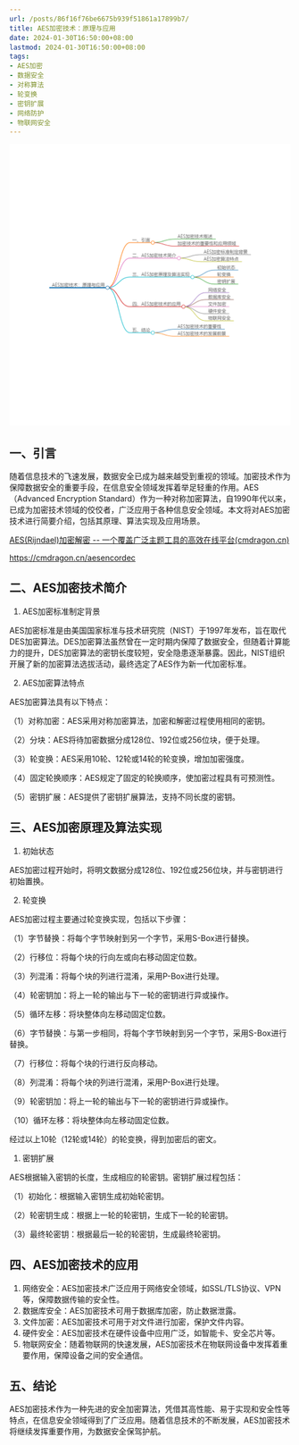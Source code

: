 ```yaml
---
url: /posts/86f16f76be6675b939f51861a17899b7/
title: AES加密技术：原理与应用
date: 2024-01-30T16:50:00+08:00
lastmod: 2024-01-30T16:50:00+08:00
tags:
- AES加密
- 数据安全
- 对称算法
- 轮变换
- 密钥扩展
- 网络防护
- 物联网安全
---
```


<img src="/images/2024_02_03%2015_34_34.png" alt="2024_02_03 15_34_34.png" title="2024_02_03 15_34_34.png">



## 一、引言

随着信息技术的飞速发展，数据安全已成为越来越受到重视的领域。加密技术作为保障数据安全的重要手段，在信息安全领域发挥着举足轻重的作用。AES（Advanced Encryption Standard）作为一种对称加密算法，自1990年代以来，已成为加密技术领域的佼佼者，广泛应用于各种信息安全领域。本文将对AES加密技术进行简要介绍，包括其原理、算法实现及应用场景。

[AES(Rijndael)加密解密 -- 一个覆盖广泛主题工具的高效在线平台(cmdragon.cn)](https://cmdragon.cn/aesencordec)

https://cmdragon.cn/aesencordec

## 二、AES加密技术简介

1. AES加密标准制定背景

AES加密标准是由美国国家标准与技术研究院（NIST）于1997年发布，旨在取代DES加密算法。DES加密算法虽然曾在一定时期内保障了数据安全，但随着计算能力的提升，DES加密算法的密钥长度较短，安全隐患逐渐暴露。因此，NIST组织开展了新的加密算法选拔活动，最终选定了AES作为新一代加密标准。

2. AES加密算法特点

AES加密算法具有以下特点：

（1）对称加密：AES采用对称加密算法，加密和解密过程使用相同的密钥。

（2）分块：AES将待加密数据分成128位、192位或256位块，便于处理。

（3）轮变换：AES采用10轮、12轮或14轮的轮变换，增加加密强度。

（4）固定轮换顺序：AES规定了固定的轮换顺序，使加密过程具有可预测性。

（5）密钥扩展：AES提供了密钥扩展算法，支持不同长度的密钥。

## 三、AES加密原理及算法实现

1. 初始状态

AES加密过程开始时，将明文数据分成128位、192位或256位块，并与密钥进行初始置换。

2. 轮变换

AES加密过程主要通过轮变换实现，包括以下步骤：

（1）字节替换：将每个字节映射到另一个字节，采用S-Box进行替换。

（2）行移位：将每个块的行向左或向右移动固定位数。

（3）列混淆：将每个块的列进行混淆，采用P-Box进行处理。

（4）轮密钥加：将上一轮的输出与下一轮的密钥进行异或操作。

（5）循环左移：将块整体向左移动固定位数。

（6）字节替换：与第一步相同，将每个字节映射到另一个字节，采用S-Box进行替换。

（7）行移位：将每个块的行进行反向移动。

（8）列混淆：将每个块的列进行混淆，采用P-Box进行处理。

（9）轮密钥加：将上一轮的输出与下一轮的密钥进行异或操作。

（10）循环左移：将块整体向左移动固定位数。

经过以上10轮（12轮或14轮）的轮变换，得到加密后的密文。

1. 密钥扩展

AES根据输入密钥的长度，生成相应的轮密钥。密钥扩展过程包括：

（1）初始化：根据输入密钥生成初始轮密钥。

（2）轮密钥生成：根据上一轮的轮密钥，生成下一轮的轮密钥。

（3）最终轮密钥：根据最后一轮的轮密钥，生成最终轮密钥。

## 四、AES加密技术的应用

1. 网络安全：AES加密技术广泛应用于网络安全领域，如SSL/TLS协议、VPN等，保障数据传输的安全性。
2. 数据库安全：AES加密技术可用于数据库加密，防止数据泄露。
3. 文件加密：AES加密技术可用于对文件进行加密，保护文件内容。
4. 硬件安全：AES加密技术在硬件设备中应用广泛，如智能卡、安全芯片等。
5. 物联网安全：随着物联网的快速发展，AES加密技术在物联网设备中发挥着重要作用，保障设备之间的安全通信。

 

##  五、结论

AES加密技术作为一种先进的安全加密算法，凭借其高性能、易于实现和安全性等特点，在信息安全领域得到了广泛应用。随着信息技术的不断发展，AES加密技术将继续发挥重要作用，为数据安全保驾护航。